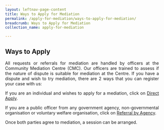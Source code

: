 ```yaml
---
layout: leftnav-page-content
title: Ways to Apply for Mediation
permalink: /apply-for-mediation/ways-to-apply-for-mediation/
breadcrumb: Ways to Apply for Mediation
collection_name: apply-for-mediation

---
```


Ways to Apply
---

<p style="text-align: justify">All requests or referrals for mediation are handled by officers at the Community Mediation Centre (CMC). Our officers are trained to assess if the nature of dispute is suitable for mediation at the Centre. If you have a dispute and wish to try mediation, there are 2 ways that you can register your case with us:</p>

<p style="text-align: justify">If you are an individual and wishes to apply for a mediation, click on <a href="/e-services/apply-online/" target="_blank">Direct Apply</a>.</p>

<p style="text-align: justify">If you are a public officer from any government agency, non-governmental organisation or voluntary welfare organisation, click on <a href="/e-services/refer-a-case-to-cmc/" target="_blank">Referral by Agency</a>.</p>

<p style="text-align: justify">Once both parties agree to mediation, a session can be arranged.</p>
